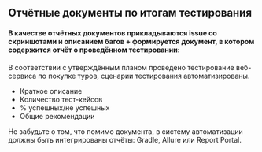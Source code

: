## Отчётные документы по итогам тестирования
#### В качестве отчётных документов прикладываются issue со скриншотами и описанием багов + формируется документ, в котором содержится отчёт о проведённом тестировании:

В соответствии с утверждённым планом проведено тестирование веб-сервиса по покупке туров, сценарии тестирования автоматизированы.
- Краткое описание
- Количество тест-кейсов
- % успешных/не успешных
- Общие рекомендации

Не забудьте о том, что помимо документа, в систему автоматизации должны быть интегрированы отчёты: Gradle, Allure или Report Portal.